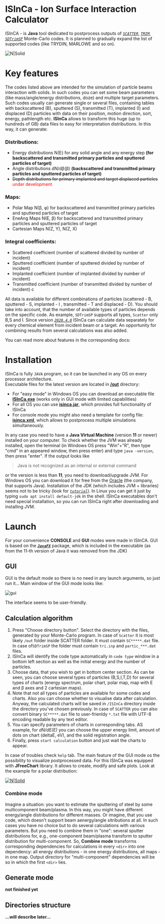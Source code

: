 # ISInCa - Ion Surface Interaction Calculator

ISInCA - is **Java** tool dedicated to postprocess outputs of *[`SCATTER`](https://www.sciencedirect.com/science/article/pii/S0042207X00001366)*, *[`TRIM`](http://www.srim.org/)*, *[`SDTrimSP`](https://pure.mpg.de/rest/items/item_3026474_2/component/file_3026477/content)* Monte-Carlo codes. It is planned to gradually expand the list of supported codes (like TRYDIN, MARLOWE and so on).

![N|Solid](https://i.ibb.co/0cQrTDm/Croco-Logo.png)
 
# Key features

 The codes listed above are intended for the simulation of  particle beams interaction with solids. 
 In such codes you can set some beam parameters (like mass/angle/energy distributions, doze) and 
 multiple target parameters. Such codes usually can generate single or several files, containing tables 
 with backscattered (B), sputtered (S), transmitted (T), implanted (I) and displaced (D) particles with 
 data on their position, motion direction, sort, energy, pathlength etc. **ISInCa** allows to transform 
 this huge (up to hundreds of GB) data files to easy for interpretation distributions. 
 In this way, it can generate:

### **Distributions:**
 - Energy distributions N(E) for any solid angle and any energy step 
**(for backscattered and transmitted primary particles and sputtered particles of target)**
 - Angle distributions dN/dβ(β) **(backscattered and transmitted primary particles and sputtered particles of target)**
 - ~~Depth distributions for primary implanted and target displaced particles~~ <span style="color:#ff0000">under development</span>
 
### **Maps:**
 - Polar Map N(β, φ) for backscattered and transmitted primary particles and sputtered particles of target
 - EneAng Maps N(E, β) for backscattered and transmitted primary particles and sputtered particles of target
 - Cartesian Maps N(Z, Y), N(Z, X)

### **Integral coefficients:**
   - Scattered coefficient (number of scattered divided by number of incident)
   - Sputtered coefficient (number of sputtered divided by number of incident)
   - Implanted coefficient (number of implanted divided by number of incident)
   - Transmitted coefficient (number of transmitted divided by number of incident)
c

All data is available for different combinations of particles (scattered - B, sputtered - S, implanted - I ,
transmitted - T  and displaced - D). You should take into account, that the number of available types of particles
depends on the specific code. As example, `SDTrimSP` supports all types, `Scatter` only B,S and I.
Since version *[`2020.4.0`](https://github.com/mauveferret/ISInCa/commit/d3d1506027f252289089755e8020599890d4b4ca)* ISInCa can calculate data separately for every chemical element from incident beam or a target. 
An opportunity for combining results from several calculations was also added.

You can read more about features in the corresponding docs:




# Installation
ISInCa is fully `JAVA`  program, so it can be launched in any OS on every processor architecture.  
Executable files for the latest version are located in **[/out](https://github.com/mauveferret/ISInCa/tree/master/out)** directory:
- For "easy mode" in Windows OS you can download an executable file **[ISInCa.exe](https://github.com/mauveferret/ISInCa/blob/master/out/ISInCa.exe)** (works only in GUI mode  with limited capabilities)
- For all OS you can use **[isinca.jar](https://github.com/mauveferret/ISInCa/blob/master/out/ISInCa.jar)**, which provides full functionality of ISInCa
- For console mode you might also need a template for config file: **[isinca.xml](https://github.com/mauveferret/ISInCa/blob/master/out/isinca.xml)**, which allows to postprocess multiple simulations simultaneously.

In any case you need to have a **Java Virtual Machine** (version **11** or newer) installed on your computer. To check whether the JVM was already installed, open the terminal (in Windows OS press "Win"+"R", then type "cmd" in an appeared window, then press enter) and type `java -version`, then press "enter". If the output looks like 
> Java is not recognized as an internal or external command

or the version is less than **11**, you need to download/upgrade JVM. For Windows OS you can  download it for free  from the [Oracle](https://www.oracle.com/java/technologies/javase-jdk11-downloads.html) (the company, that supports Java). 
Installation of the JDK (which includes JVM + libraries) seems not to be tricky (look for *[`tutorial`](https://docs.oracle.com/javase/9/install/installation-jdk-and-jre-microsoft-windows-platforms.htm#JSJIG-GUID-2B9D2A17-176B-4BC8-AE2D-FD884161C958)*). 
In Linux you can get it just by typing `sudo apt install default-jdk` in the shell. 
ISInCa executables don't need special installation, so you can run ISInCa right after downloading and installing JVM.

# Launch

For your convenience **CONSOLE** and **GUI** modes were made in ISInCA. GUI is based on the ***[`JavaFX`](https://openjfx.io/)*** package, which is included in the executable (as from the 11-th version of Java it was removed from the JDK)

## GUI

GUI is the default mode so there is no need in any launch arguments, so just run it... Main window of the GUI mode looks like:

![gui](https://github.com/mauveferret/ISInCa/blob/master/out/pics/gui_main.png?raw=true)

The interface seems to be user-friendly.

## Calculation algorithm

1. Press "Choose directory button". Select the directory with the files, generated by your Monte-Carlo program. In case of `Scatter` it is most likely `/out`  folder inside SCATTER folder. It must contain 
`SC*****.dat` file. In case of`SDTrimSP` the folder must contain `tri.inp` and `partic_***.dat` files. 
2. ISInCa  will identify the code type automatically in `code type` window in a bottom left section as well as the initial energy and the number of particles.
3. Choose data, that you wish to get in bottom center section. As can be seen, you can choose several types of particles (B,S,I,T,D) 
for several types of charts (energy spectrum, polar chart, polar map,  map with E and β axes and 2 cartesian maps).
4. Note that not all types of particles are available for some codes and charts. Also you can choose whether to visualise data after calculation. Anyway, the calculated charts will be saved in `/ISInCa` directory inside the directory you've chosen previously. In case of `SCATTER` you can also convert binary `SC*****.dat` file to user-frienldy `*.txt` file with UTF-8 encoding readable by any text editor.
5. You can specify parameters of charts in corresponding tabs. AS example, for *dN/dE(E)* you can choose the upper energy limit, amount of dots on chart (deltaE, eV), and the solid registration angle.
6. Finally, press `start calculation` button and just wait  the charts to appear.

In case of troubles check `help` tab. 
The main feature of the GUI mode os the possibility to visualize postprocessed data. For this ISInCa was equipped with **JFreeChart** library. It allows to create, modify and safe plots. Look at the example for a polar distribution:

[![N|Solid](https://i.ibb.co/Ykvbk2N/10-10-2020-180630.png)](https://github.com/mauveferret)


### Combine mode
Imagine a situation: you want to estimate the sputtering of steel by some multicomponent beam/plasma. In this way, you might have different energy/angle distributions for different masses. Or imagine, that you use code, which doesn't support beam aenergy/angle sitributions at all. In such cases you have no choice but to do several calculations with various parameters. But you need to combine them in "one": several sputter distributions for, e.g., one-component beam/plasma transform to sputter distribution for multi-component. So, **Combine mode**  transforms corresponding dependencies for calculations in every `<dir>` into one dependency: all energy distributions - in one energy distributions, all maps - in one map. Output directory for "multi-component" dependencies will be so in which the first `<dir>` lies.

## Generate mode

**not finished yet**

## Directories structure

**...will describe later...** 

